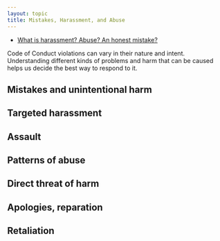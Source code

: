 ```yaml
---
layout: topic
title: Mistakes, Harassment, and Abuse
---
```



* [What is harassment? Abuse? An honest mistake?](harassment.html)



Code of Conduct violations can vary in their nature and intent. Understanding different kinds of problems and harm that can be caused helps us decide the best way to respond to it.

## Mistakes and unintentional harm

## Targeted harassment

## Assault

## Patterns of abuse

## Direct threat of harm

## Apologies, reparation

## Retaliation